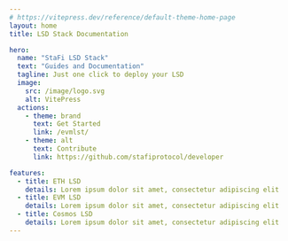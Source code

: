 ```yaml
---
# https://vitepress.dev/reference/default-theme-home-page
layout: home
title: LSD Stack Documentation

hero:
  name: "StaFi LSD Stack"
  text: "Guides and Documentation"
  tagline: Just one click to deploy your LSD
  image:
    src: /image/logo.svg
    alt: VitePress
  actions:
    - theme: brand
      text: Get Started
      link: /evmlst/
    - theme: alt
      text: Contribute
      link: https://github.com/stafiprotocol/developer

features:
  - title: ETH LSD
    details: Lorem ipsum dolor sit amet, consectetur adipiscing elit
  - title: EVM LSD
    details: Lorem ipsum dolor sit amet, consectetur adipiscing elit
  - title: Cosmos LSD  
    details: Lorem ipsum dolor sit amet, consectetur adipiscing elit
---
```


